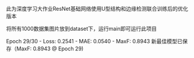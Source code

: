此为深度学习大作业ResNet基础网络使用U型结构和边缘检测联合训练后的优化版本

将所有1000数据集图片放到dataset下，运行main即可运行此项目

Epoch 29/30 - Loss: 0.2541 - MAE: 0.0540 - MaxF: 0.8943
新最佳模型已保存（MaxF: 0.8943 @ Epoch 29)